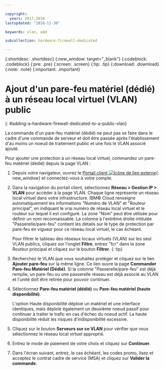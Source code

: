 ```yaml
---

copyright:
  years: 2017,2018
lastupdated: "2018-11-30"

keywords: vlan, add

subcollection: hardware-firewall-dedicated

---
```


{:shortdesc: .shortdesc}
{:new_window: target="_blank"}
{:codeblock: .codeblock}
{:pre: .pre}
{:screen: .screen}
{:tip: .tip}
{:download: .download}
{:note: .note}
{:important: .important}

# Ajout d'un pare-feu matériel (dédié) à un réseau local virtuel (VLAN) public
{: #adding-a-hardware-firewall-dedicated-to-a-public-vlan}

La commande d'un pare-feu matériel (dédié) ne peut pas se faire dans le cadre d'une commande de serveur et doit être passée après l'établissement d'au moins un noeud de traitement public et une fois le VLAN associé ajouté.

Pour ajouter une protection à un réseau local virtuel, commandez un pare-feu matériel (dédié) depuis la page VLAN :

1. Depuis votre navigateur, ouvrez le [Portail client ![Icône de lien externe](../../icons/launch-glyph.svg "Icône de lien externe")](https://control.softlayer.com/){: new_window} et connectez-vous à votre compte.
2. Dans la navigation du portail client, sélectionnez **Réseau > Gestion IP > VLAN** pour accéder à la page VLAN. Chaque ligne représente un réseau local virtuel dans votre infrastructure. IBM© Cloud renseigne automatiquement les informations "Numéro de VLAN" et "Routeur principal", en indiquant le vrai numéro de réseau local virtuel et le routeur sur lequel il est configuré. La zone "Nom" peut être utilisée pour définir un nom reconnaissable. La colonne à l'extrême droite intitulée "Passerelle/pare-feu" contient les détails sur le type de protection par pare-feu en vigueur pour ce réseau local virtuel, le cas échéant.

	Pour filtrer le tableau des réseaux locaux virtuels (VLAN) sur les seul VLAN publics, cliquez sur l'onglet **Filtre**, entrez "fcr" dans la zone Routeur principal et cliquez sur le bouton **Filtrer**.
  {: tip}
  
3. Recherchez le VLAN que vous souhaitez protéger et cliquez sur le lien **Ajouter pare-feu** sur la même ligne. Ce lien ouvre la page **Commander Pare-feu Matériel (Dédié)**. Si la colonne "Passerelle/pare-feu" est déjà remplie, un pare-feu ou une passerelle réseau est déjà associé au VLAN et l'unité doit être retirée pour pouvoir continuer.
4. Sélectionnez **Pare-feu matériel (dédié)** ou **Pare-feu matériel (haute disponibilité)**.

	L'option Haute disponibilité déploie un matériel et une interface identiques, mais déploie également un deuxième noeud passif pour continuer à traiter le trafic en cas d'échec du noeud actif. La haute disponibilité réduit les risques d'indisponibilité excessive.

5. Cliquez sur le bouton **Serveurs sur ce VLAN** pour vérifier que vous sélectionnez le réseau local virtuel approprié.
6. Entrez le mode de paiement de votre choix et cliquez sur **Continuer**.
7. Dans l'écran suivant, entrez, le cas échéant, les codes promo, lisez et acceptez le contrat cadre de service (MSA) et cliquez sur **Valider la commande**.
